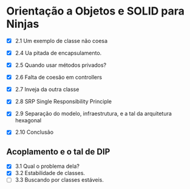 # Orientação a Objetos e SOLID para Ninjas

- [x] 2.1 Um exemplo de classe não coesa
- [x] 2.4 Ua pitada de encapsulamento.
- [x] 2.5 Quando usar métodos privados? 
- [x] 2.6 Falta de coesão em controllers
- [x] 2.7 Inveja da outra classe
- [x] 2.8 SRP Single Responsibility Principle
- [x] 2.9 Separação do modelo, infraestrutura, e a tal da arquitetura hexagonal
- [x] 2.10 Conclusão


## Acoplamento e o tal de DIP
- [x] 3.1 Qual o problema dela?
- [x] 3.2 Estabilidade de classes.
- [ ] 3.3 Buscando por classes estáveis.
